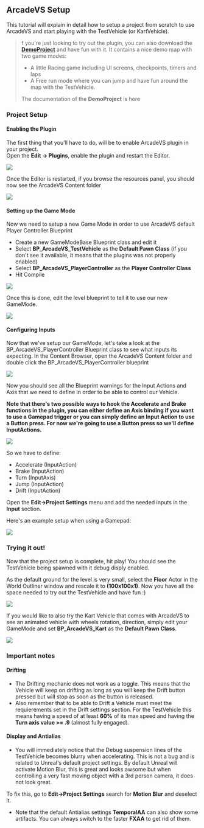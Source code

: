 ## ArcadeVS Setup

This tutorial will explain in detail how to setup a project from scratch to use ArcadeVS and start playing with the TestVehicle (or KartVehicle).


>f you're just looking to try out the plugin, you can also download the **[DemoProject](https://github.com/PoyoWorks/ArcadeVS_DemoProject/archive/v1.0.zip)** and have fun with it. It contains a nice demo map with two game modes:
>- A little Racing game including UI screens, checkpoints, timers and laps
>- A Free run mode where you can jump and have fun around the map with the TestVehicle.
>
>The documentation of the **DemoProject** is here

### Project Setup
#### Enabling the Plugin

The first thing that you'll have to do, will be to enable ArcadeVS plugin in your project.   
Open the **Edit -> Plugins**, enable the plugin and restart the Editor.

![](/assets/images/tut_setup_1.png)

Once the Editor is restarted, if you browse the resources panel, you should now see the ArcadeVS Content folder

![](/assets/images/tut_setup_2.png)

#### Setting up the Game Mode

Now we need to setup a new Game Mode in order to use ArcadeVS default Player Controller Blueprint

- Create a new GameModeBase Blueprint class and edit it
- Select **BP_ArcadeVS_TestVehicle** as the **Default Pawn Class** (if you don't see it available, it means that the plugins was not properly enabled)
- Select **BP_ArcadeVS_PlayerController** as the **Player Controller Class**
- Hit Compile

![](/assets/images/tut_setup_3.png)

Once this is done, edit the level blueprint to tell it to use our new GameMode.

![](/assets/images/tut_setup_6.png)

#### Configuring Inputs

Now that we've setup our GameMode, let's take a look at the BP_ArcadeVS_PlayerController Blueprint class to see what inputs its expecting.
In the Content Browser, open the ArcadeVS Content folder and double click the BP_ArcadeVS_PlayerController blueprint

![](/assets/images/tut_setup_4.png)

Now you should see all the Blueprint warnings for the Input Actions and Axis that we need to define in order to be able to control our Vehicle.

**Note that there's two possible ways to hook the Accelerate and Brake functions in the plugin, you can either define an Axis binding if you want to use a Gamepad trigger or you can simply define an Input Action to use a Button press. For now we're going to use a Button press so we'll define InputActions.**

![](/assets/images/tut_setup_5.png)

So we have to define:
- Accelerate (InputAction)
- Brake (InputAction)
- Turn (InputAxis)
- Jump (InputAction)
- Drift (InputAction)

Open the **Edit->Project Settings** menu and add the needed inputs in the **Input** section. 

Here's an example setup when using a Gamepad:

![](/assets/images/tut_setup_7.png)

### Trying it out!

Now that the project setup is complete, hit play! You should see the TestVehicle being spawned with it debug disply enabled.

As the default ground for the level is very small, select the **Floor** Actor in the World Outliner window and rescale it to **(100x100x1)**. 
Now you have all the space needed to try out the TestVehicle and have fun :)

![](/assets/images/tut_setup_8.png)

If you would like to also try the Kart Vehicle that comes with ArcadeVS to see an animated vehicle with wheels rotation, direction, simply edit your GameMode and set
**BP_ArcadeVS_Kart** as the **Default Pawn Class**.

![](/assets/images/tut_setup_9.png)

### Important notes

#### Drifting

- The Drifting mechanic does not work as a toggle. This means that the Vehicle will keep on drifting as long as you will keep the Drift button pressed but will stop as soon as the button is released.
- Also remember that to be able to Drift a Vehicle must meet the requierements set in the Drift settings section. For the TestVehicle this means having a speed of at least **60%** of its max speed and having the **Turn axis value >= .9** (almost fully engaged).

#### Display and Antialias

- You will immediately notice that the Debug suspension lines of the TestVehicle becomes blurry when accelerating. This is not a bug and is related to Unreal's default project settings.
By default Unreal will activate Motion Blur, this is great and looks awsome but when controlling a very fast moving object with a 3rd person camera, it does not look great.

To fix this, go to **Edit->Project Settings** search for **Motion Blur** and deselect it.

- Note that the default Antialias settings **TemporalAA** can also show some artifacts. You can always switch to the faster **FXAA** to get rid of them. 





